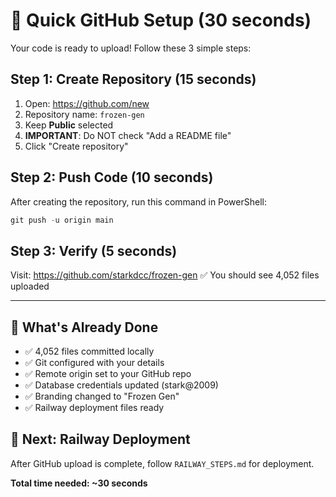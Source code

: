 # 🚀 Quick GitHub Setup (30 seconds)

Your code is ready to upload! Follow these 3 simple steps:

## Step 1: Create Repository (15 seconds)
1. Open: https://github.com/new
2. Repository name: `frozen-gen`
3. Keep **Public** selected
4. **IMPORTANT**: Do NOT check "Add a README file" 
5. Click "Create repository"

## Step 2: Push Code (10 seconds)
After creating the repository, run this command in PowerShell:
```powershell
git push -u origin main
```

## Step 3: Verify (5 seconds)
Visit: https://github.com/starkdcc/frozen-gen
✅ You should see 4,052 files uploaded

---

## 🎯 What's Already Done
- ✅ 4,052 files committed locally
- ✅ Git configured with your details
- ✅ Remote origin set to your GitHub repo
- ✅ Database credentials updated (stark@2009)
- ✅ Branding changed to "Frozen Gen"
- ✅ Railway deployment files ready

## 🚂 Next: Railway Deployment
After GitHub upload is complete, follow `RAILWAY_STEPS.md` for deployment.

**Total time needed: ~30 seconds**